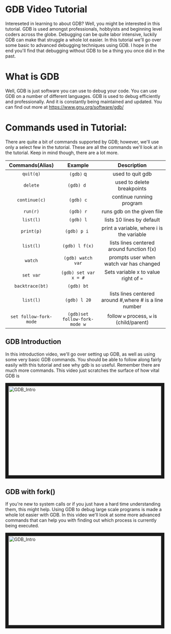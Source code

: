 # GDB Video Tutorial

Intereseted in learning to about GDB? 
Well, you might be interested in this tutorial.
GDB is used amongst professionals, hobbyists and beginning level coders across the globe.
Debugging can be quite labor intensive, luckily GDB can make that struggle a whole lot easier.
In this tutorial we'll go over some basic to advanced debugging techniques using GDB.
I hope in the end you'll find that debugging without GDB to be a thing you once did in the past.

What is GDB
====
Well, GDB is just software you can use to debug your code.
You can use GDB on a number of different languages. 
GDB is used to debug efficiently and professionally.
And it is constantly being maintained and updated.
You can find out more at https://www.gnu.org/software/gdb/

Commands used in Tutorial:
===
There are quite a bit of commands supported by GDB;
 however, we'll use only a select few in the tutorial.
These are all the commands we'll look at in the tutorial.
Keep in mind though, there are a lot more. 

| Commands(Alias)| Example | Description |
|:-----------:|:--------------:|:----------------------------:|
| `quit(q)` | `(gdb)` q | used to quit gdb|
| `delete` | `(gdb) d `| used to delete breakpoints|
| `continue(c)`|`(gdb) c`| continue running program|
| `run(r)`  | `(gdb) r`    | runs gdb on the given file |
| `list(l)` | `(gdb) l`    | lists 10 lines by default  |
| `print(p)`| `(gdb) p i ` | print a variable, where i is the variable|
| `list(l)` | `(gdb) l f(x)`| lists lines centered around function f(x)|
| `watch` | `(gdb) watch var` | prompts user when watch var has changed|
| `set var` | `(gdb) set var x = #` | Sets variable x to value right of `=`|
| `backtrace(bt)`| `(gdb) bt` | |outputs summary of calls to current location|
| `list(l)` | `(gdb) l 20` | lists lines centered around #,where # is a line number |
|`set follow-fork-mode`| `(gdb)set follow-fork-mode w`| follow `w` process, `w` is (child/parent)|


GDB Introduction
----------------
In this introduction video, we'll go over setting up GDB, as well as using some very basic GDB commands.
You should be able to follow along fairly easily with this tutorial and see why gdb is so useful.
Remember there are much more commands.
This video just scratches the surface of how vital GDB is 

<a href="https://www.youtube.com/watch?v=opJGK9OQ9wg&feature=youtu.be" target="_blank"><img src="https://i.ytimg.com/vi/opJGK9OQ9wg/1.jpg?time=1426903782848" 
alt="GDB_Intro" width="480" height="280" border="10" /></a>


GDB with fork()
---------------
If you're new to system calls or if you just have a hard time understanding them, this might help.
Using GDB to debug large scale programs is made a whole lot easier with GDB.
In this video we'll look at some more advanced commands that can help you with finding out which process is
currently being executed.

<a href="https://www.youtube.com/watch?v=kMGg2t-sfik" target="_blank"><img src="https://i.ytimg.com/vi/kMGg2t-sfik/1.jpg?time=1426904433834" 
alt="GDB_Intro" width="480" height="280" border="10" /></a>

